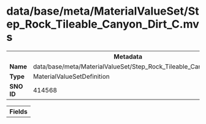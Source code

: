<h1>data/base/meta/MaterialValueSet/Step_Rock_Tileable_Canyon_Dirt_C.mvs</h1><table><tr><th colspan="100%">Metadata</th></tr><tr><td><b>Name</b></td><td>data/base/meta/MaterialValueSet/Step_Rock_Tileable_Canyon_Dirt_C.mvs</td></tr><tr><td><b>Type</b></td><td>MaterialValueSetDefinition</td></tr><tr><td><b>SNO ID</b></td><td>414568</td></tr></table>

<table><tr><th colspan="100%">Fields</th></tr></table>

